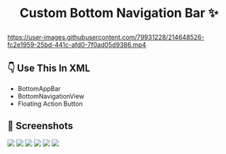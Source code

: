 # <p align="center"> Custom Bottom Navigation Bar :sparkles: </p>

https://user-images.githubusercontent.com/79931228/214648526-fc2e1959-25bd-441c-afd0-7f0ad05d9386.mp4

## 👇 Use This In XML
- BottomAppBar
- BottomNavigationView
- Floating Action Button

## 📸 Screenshots

<p align="left">
  <img src="https://user-images.githubusercontent.com/79931228/214650589-b57fafc4-c34d-455d-a52f-7899ced57260.png"/>
  <img src="https://user-images.githubusercontent.com/79931228/214650595-8dc6744e-56c8-44db-a637-432fd2fe942e.png"/>
  <img src="https://user-images.githubusercontent.com/79931228/214650599-e13d43f6-1b0b-47d3-b31b-a19b6f46626b.png"/> 
  <img src="https://user-images.githubusercontent.com/79931228/214650604-6a5a8e9b-1a25-45a3-9e46-97604f002e4d.png"/>
  <img src="https://user-images.githubusercontent.com/79931228/214650583-f6cff2cc-e24d-4d39-83cb-7f408b1a1c85.png"/>
  <img src="https://user-images.githubusercontent.com/79931228/214650585-f316b8e1-5567-459c-93a4-efee02a19ed4.png"/> 
</p>


